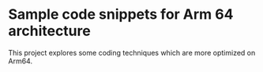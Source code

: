 # Sample code snippets for Arm 64 architecture

This project explores some coding techniques which are more optimized on Arm64.
